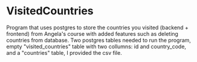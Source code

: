 # VisitedCountries
Program that uses postgres to store the countries you visited (backend + frontend) from Angela's course with added features such as deleting countries from database.
Two postgres tables needed to run the program, empty "visited_countries" table with two collumns: id and country_code, and a "countries" table, I provided the csv file.
